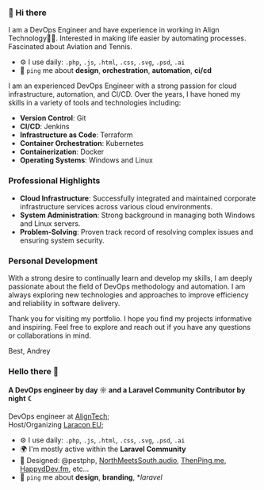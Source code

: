### 👋 Hi there 

I am a DevOps Engineer and have experience in working in Align Technology👨‍💻. Interested in making life easier by automating processes. Fascinated about Aviation and Tennis.

- ⚙️ I use daily: `.php`, `.js`, `.html`, `.css`, `.svg`, `.psd`, `.ai`
- 💬 `ping` me about **design**, **orchestration**, **automation**, **ci/cd**

I am an experienced DevOps Engineer with a strong passion for cloud infrastructure, automation, and CI/CD. Over the years, I have honed my skills in a variety of tools and technologies including:

- **Version Control**: Git
- **CI/CD**: Jenkins
- **Infrastructure as Code**: Terraform
- **Container Orchestration**: Kubernetes
- **Containerization**: Docker
- **Operating Systems**: Windows and Linux

### Professional Highlights

- **Cloud Infrastructure**: Successfully integrated and maintained corporate infrastructure services across various cloud environments.
- **System Administration**: Strong background in managing both Windows and Linux servers.
- **Problem-Solving**: Proven track record of resolving complex issues and ensuring system security.

### Personal Development

With a strong desire to continually learn and develop my skills, I am deeply passionate about the field of DevOps methodology and automation. I am always exploring new technologies and approaches to improve efficiency and reliability in software delivery.

Thank you for visiting my portfolio. I hope you find my projects informative and inspiring. Feel free to explore and reach out if you have any questions or collaborations in mind.

Best,
Andrey


### Hello there 👋

#### A DevOps engineer by day ☼ and a Laravel Community Contributor by night ☾

DevOps engineer at [AlignTech](https://medicare.pt?ref=github-caneco);<br>
Host/Organizing [Laracon EU](https://laracon.eu?ref=github-caneco);<br>

- ⚙️ I use daily: `.php`, `.js`, `.html`, `.css`, `.svg`, `.psd`, `.ai`
- 🌍 I'm mostly active within the **Laravel Community**
- 💅 Designed: @pestphp, [NorthMeetsSouth.audio](https://www.northmeetssouth.audio), [ThenPing.me](https://thenping.me), [HappydDev.fm](https://www.happydev.fm), etc…
- 💬 `ping` me about **design**, **branding**, **laravel*
